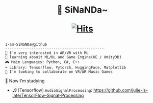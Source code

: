 <h1 align="center">👋 SiNaNDa~ 

[![Hits](https://hits.seeyoufarm.com/api/count/incr/badge.svg?url=https%3A%2F%2Fgithub.com%2FSiNaNDa-Artist&count_bg=%23ADEBFF&title_bg=%23C1D5E7&icon=&icon_color=%23BE7B7B&title=hits&edge_flat=false)](https://hits.seeyoufarm.com)  
</h1>  

```
I-am-SiNaNDa@github
---------------------------------------------
👀 I’m very interested in AR/VR with ML  
🌱 learning abouit ML/DL and Game Engine(UE / Unity3D)  
🎮 Main Languages: Python, C#, C++   
⌨ Library: Tensorflow, Pytorch, HuggingFace, Matplotlib  
💞️ I’m looking to collaborate on VR/AR Music Games  
```
👀
Now I'm studying    
* ♫ [Tensorflow] `AudioSignalProcessing`: https://github.com/julie-is-late/TensorFlow-Signal-Processing
